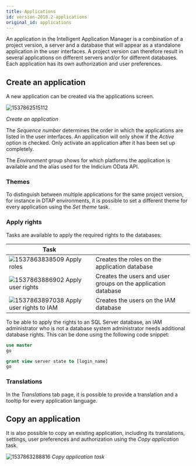 ```yaml
---
title: Applications
id: version-2018.2-applications
original_id: applications
---
```


An application in the Intelligent Application Manager is a combination of a project version, a server and a database that will appear as a standalone application in the user interfaces. A project version can therefore result in several applications on different servers and/or for different databases. Each application has its own authorization and user preferences.

## Create an application

A new application can be created via the applications screen.

![1537862515112](../assets/sf/1537862515112.png)

*Create an application*

The *Sequence number* determines the order in which the applications are listed in the user interfaces. An application will only show if the *Active* option is checked. Only activate an application after it has been set up completely.

The *Environment* group shows for which platforms the application is available and the alias used for the Indicium OData API.

### Themes

To distinguish between multiple applications for the same project version, for instance in DTAP environments, it is possible to set a different theme for every application using the *Set theme* task.

### Apply rights

Tasks are available to apply the required rights to the databases:

| Task                                                         |                                                              |
| ------------------------------------------------------------ | ------------------------------------------------------------ |
| ![1537863838509](../assets/sf/1537863838509.png) Apply roles | Creates the roles on the application database                |
| ![1537863886902](../assets/sf/1537863886902.png) Apply user rights | Creates the users and user groups on the application database |
| ![1537863897038](../assets/sf/1537863897038.png) Apply user rights to IAM | Creates the users on the IAM database                        |

To be able to apply the rights to an SQL Server database, an IAM administrator who is not a database system administrator needs additional database rights. This can be done using the following code snippet:
```sql
use master
go

grant view server state to [login_name]
go
```

### Translations

In the *Translations* tab page, it is possible to provide a translation and a tooltip for every application language.

## Copy an application

It is also possible to copy an existing application, including its translations, settings, user preferences and authorization using the *Copy application* task.

![1537863288816](../assets/sf/1537863288816.png)
*Copy application task*